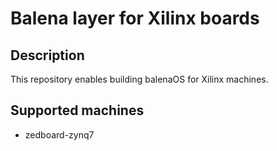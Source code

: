 # Balena layer for Xilinx boards

## Description
This repository enables building balenaOS for Xilinx machines.

## Supported machines
* zedboard-zynq7
